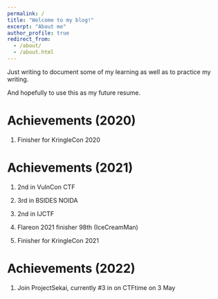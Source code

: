 ```yaml
---
permalink: /
title: "Welcome to my blog!"
excerpt: "About me"
author_profile: true
redirect_from: 
  - /about/
  - /about.html
---
```


Just writing to document some of my learning as well as to practice my writing. 

And hopefully to use this as my future resume.

Achievements (2020)
======

1) Finisher for KringleCon 2020

Achievements (2021)
======

1) 2nd in VulnCon CTF
   
2) 3rd in BSIDES NOIDA 
   
3) 2nd in IJCTF
   
4) Flareon 2021 finisher 98th (IceCreamMan)
   
5) Finisher for KringleCon 2021

Achievements (2022)
======

1) Join ProjectSekai, currently #3 in on CTFtime on 3 May
